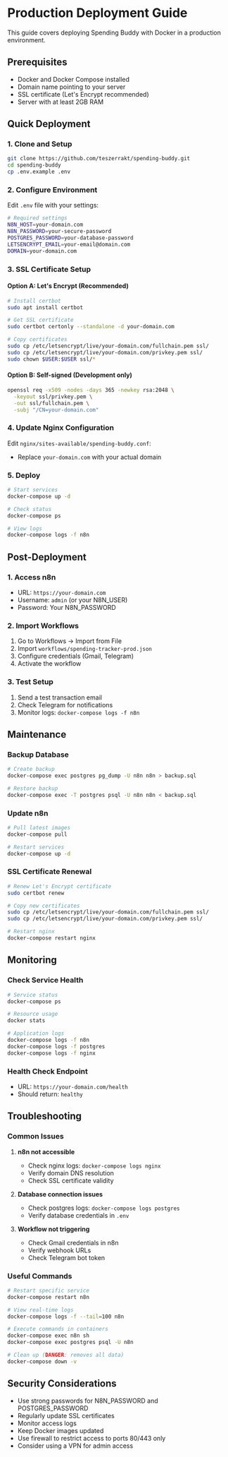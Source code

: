 # Production Deployment Guide

This guide covers deploying Spending Buddy with Docker in a production environment.

## Prerequisites

- Docker and Docker Compose installed
- Domain name pointing to your server
- SSL certificate (Let's Encrypt recommended)
- Server with at least 2GB RAM

## Quick Deployment

### 1. Clone and Setup

```bash
git clone https://github.com/teszerrakt/spending-buddy.git
cd spending-buddy
cp .env.example .env
```

### 2. Configure Environment

Edit `.env` file with your settings:

```bash
# Required settings
N8N_HOST=your-domain.com
N8N_PASSWORD=your-secure-password
POSTGRES_PASSWORD=your-database-password
LETSENCRYPT_EMAIL=your-email@domain.com
DOMAIN=your-domain.com
```

### 3. SSL Certificate Setup

#### Option A: Let's Encrypt (Recommended)
```bash
# Install certbot
sudo apt install certbot

# Get SSL certificate
sudo certbot certonly --standalone -d your-domain.com

# Copy certificates
sudo cp /etc/letsencrypt/live/your-domain.com/fullchain.pem ssl/
sudo cp /etc/letsencrypt/live/your-domain.com/privkey.pem ssl/
sudo chown $USER:$USER ssl/*
```

#### Option B: Self-signed (Development only)
```bash
openssl req -x509 -nodes -days 365 -newkey rsa:2048 \
  -keyout ssl/privkey.pem \
  -out ssl/fullchain.pem \
  -subj "/CN=your-domain.com"
```

### 4. Update Nginx Configuration

Edit `nginx/sites-available/spending-buddy.conf`:
- Replace `your-domain.com` with your actual domain

### 5. Deploy

```bash
# Start services
docker-compose up -d

# Check status
docker-compose ps

# View logs
docker-compose logs -f n8n
```

## Post-Deployment

### 1. Access n8n
- URL: `https://your-domain.com`
- Username: `admin` (or your N8N_USER)
- Password: Your N8N_PASSWORD

### 2. Import Workflows
1. Go to Workflows → Import from File
2. Import `workflows/spending-tracker-prod.json`
3. Configure credentials (Gmail, Telegram)
4. Activate the workflow

### 3. Test Setup
1. Send a test transaction email
2. Check Telegram for notifications
3. Monitor logs: `docker-compose logs -f n8n`

## Maintenance

### Backup Database
```bash
# Create backup
docker-compose exec postgres pg_dump -U n8n n8n > backup.sql

# Restore backup
docker-compose exec -T postgres psql -U n8n n8n < backup.sql
```

### Update n8n
```bash
# Pull latest images
docker-compose pull

# Restart services
docker-compose up -d
```

### SSL Certificate Renewal
```bash
# Renew Let's Encrypt certificate
sudo certbot renew

# Copy new certificates
sudo cp /etc/letsencrypt/live/your-domain.com/fullchain.pem ssl/
sudo cp /etc/letsencrypt/live/your-domain.com/privkey.pem ssl/

# Restart nginx
docker-compose restart nginx
```

## Monitoring

### Check Service Health
```bash
# Service status
docker-compose ps

# Resource usage
docker stats

# Application logs
docker-compose logs -f n8n
docker-compose logs -f postgres
docker-compose logs -f nginx
```

### Health Check Endpoint
- URL: `https://your-domain.com/health`
- Should return: `healthy`

## Troubleshooting

### Common Issues

1. **n8n not accessible**
   - Check nginx logs: `docker-compose logs nginx`
   - Verify domain DNS resolution
   - Check SSL certificate validity

2. **Database connection issues**
   - Check postgres logs: `docker-compose logs postgres`
   - Verify database credentials in `.env`

3. **Workflow not triggering**
   - Check Gmail credentials in n8n
   - Verify webhook URLs
   - Check Telegram bot token

### Useful Commands
```bash
# Restart specific service
docker-compose restart n8n

# View real-time logs
docker-compose logs -f --tail=100 n8n

# Execute commands in containers
docker-compose exec n8n sh
docker-compose exec postgres psql -U n8n

# Clean up (DANGER: removes all data)
docker-compose down -v
```

## Security Considerations

- Use strong passwords for N8N_PASSWORD and POSTGRES_PASSWORD
- Regularly update SSL certificates
- Monitor access logs
- Keep Docker images updated
- Use firewall to restrict access to ports 80/443 only
- Consider using a VPN for admin access